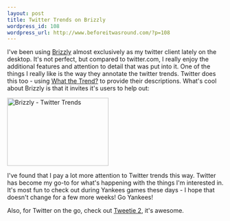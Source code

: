 ```yaml
--- 
layout: post
title: Twitter Trends on Brizzly
wordpress_id: 108
wordpress_url: http://www.beforeitwasround.com/?p=108
---
```

I've been using <a href="http://brizzly.com">Brizzly</a> almost exclusively as my twitter client lately on the desktop.  It's not perfect, but compared to twitter.com, I really enjoy the additional features and attention to detail that was put into it.  One of the things I really like is the way they annotate the twitter trends.  Twitter does this too - using <a href="http://whatthetrend.com/">What the Trend?</a> to provide their descriptions.  What's cool about Brizzly is that it invites it's users to help out:

<img src="http://www.beforeitwasround.com/wp-content/uploads/2009/10/20091012-x8h4xg9rnix7dekm2m2dx3uk81.jpg" alt="Brizzly - Twitter Trends" title="Brizzly - Twitter Trends" width="236" height="159" class="alignnone size-full wp-image-112" />

I've found that I pay a lot more attention to Twitter trends this way.  Twitter has become my go-to for what's happening with the things I'm interested in.  It's most fun to check out during Yankees games these days - I hope that doesn't change for a few more weeks!  Go Yankees!

Also, for Twitter on the go, check out <a href="http://www.atebits.com/tweetie-iphone/">Tweetie 2</a>, it's awesome.
